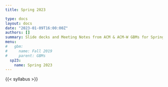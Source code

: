 ```yaml
---
title: Spring 2023

type: docs
layout: docs
date: "2023-01-09T16:00:00Z"
authors: []
summary: Slide decks and Meeting Notes from ACM & ACM-W GBMs for Spring 2023
menu:
#   gbm:
#     name: Fall 2019
#     parent: GBMs
  sp23:
    name: Spring 2023
---
```


{{< syllabus >}}